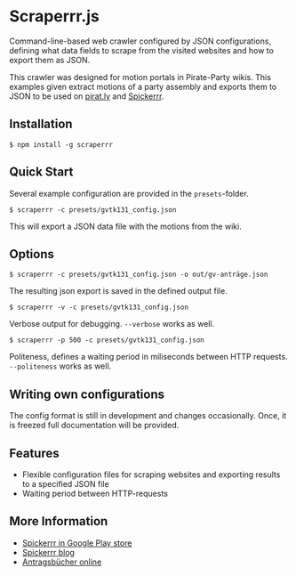 # Scraperrr.js

Command-line-based web crawler configured by JSON configurations, defining what data fields to scrape from the visited websites and how to export them as JSON.

This crawler was designed for motion portals in Pirate-Party wikis.
This examples given extract motions of a party assembly and exports them to JSON to be used on [pirat.ly](http://www.pirat.ly) and [Spickerrr](http://spickerrr.tumblr.com).


## Installation

    $ npm install -g scraperrr

## Quick Start

Several example configuration are provided in the `presets`-folder.

    $ scraperrr -c presets/gvtk131_config.json

This will export a JSON data file with the motions from the wiki.

## Options

	$ scraperrr -c presets/gvtk131_config.json -o out/gv-anträge.json

The resulting json export is saved in the defined output file.

    $ scraperrr -v -c presets/gvtk131_config.json

Verbose output for debugging. `--verbose` works as well.

    $ scraperrr -p 500 -c presets/gvtk131_config.json

Politeness, defines a waiting period in miliseconds between HTTP requests. `--politeness` works as well.

## Writing own configurations

The config format is still in development and changes occasionally. Once, it is freezed full documentation will be provided.

## Features

  * Flexible configuration files for scraping websites and exporting results to a specified JSON file
  * Waiting period between HTTP-requests

## More Information

  * [Spickerrr in Google Play store](http://pirat.ly/spickerrr)
  * [Spickerrr blog](http://spickerrr.tumblr.com/)
  * [Antragsbücher online](http://pirat.ly/spicker)

